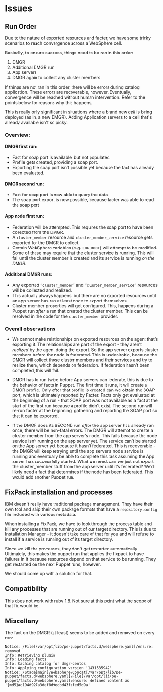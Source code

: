 # Issues

## Run Order

Due to the nature of exported resources and facter, we have some tricky
scenarios to reach convergence across a WebSphere cell.

Basically, to ensure success, things need to be ran in this order:

1. DMGR
2. Additional DMGR run
2. App servers
3. DMGR again to collect any cluster members

If things are not ran in this order, there will be errors during catalog
application.  These errors are recoverable, however.  Eventually, convergence
will be reached without human intervention. Refer to the points below for
reasons why this happens.

This is really only significant in situations where a brand new _cell_ is
being deployed (as in, a new DMGR).  Adding Application servers to a cell
that's already available isn't so picky.

### Overview:

#### DMGR first run:

* Fact for soap port is available, but not populated.
* Profile gets created, providing a soap port.
* Exporting the soap port isn’t possible yet because the fact has already been
evaluated.

#### DMGR second run:
* Fact for soap port is now able to query the data
* The soap port export is now possible, because facter was able to read the
soap port

#### App node first run:

* Federation will be attempted.  This requires the soap port to have been
  collected from the DMGR.
* A `cluster_member` resource and `cluster_member_service` resource gets
  exported for the DMGR to collect.
* Certain WebSphere variables (e.g. `LOG_ROOT`) will attempt to be modified.
  Some of these may require that the cluster service is running. This will
  fail until the cluster member is created and its service is running _on the
  DMGR_.

#### Additional DMGR runs:

* Any exported “`cluster_member`” and “`cluster_member_service`” resources will
  be collected and realized.
* This actually always happens, but there are no exported resources until an
  app server has ran at least once to export themselves.
* Cluster member properties will get configured.  This, happens during a Puppet
  run _after_ a run that created the cluster member.  This can be resolved in
  the code for the `cluster_member` provider.

### Overall observations

* We cannot make relationships on exported resources on
the agent that’s exporting it.  The relationships are part of the export - they
aren’t _realized_ by the agent doing the export.  So the app server exports
cluster members before the node is federated.  This is undesirable, because the
DMGR will collect those cluster members and their services and try to realize
them, which depends on federation.  If federation hasn’t been completed, this
will fail.

* DMGR has to run twice before App servers can federate, this is due to the
behavior of facts in Puppet.  The first time it runs, it will create a DMGR
profile.  Only after that profile is created can we obtain the SOAP port, which
is ultimately reported by Facter.  Facts only get evaluated at the beginning of
a run - that SOAP port was not available as a fact at the start of the first
run because a profile didn’t exist.  The second run will re-run facter at the
beginning, gathering and reporting the SOAP port so that it can be exported.

* If the DMGR does its SECOND run _after_ the app server has already ran once,
there will be non-fatal errors.  The DMGR will attempt to create a cluster
member from the app server’s node.  This fails because the node service isn’t
running on the app server yet.  The service can’t be started on the App server
yet because it hasn’t federated.  This is recoverable - the DMGR will keep
retrying until the app server’s node service is running and eventually be able
to complete this task assuming the App server has successfully started.  What
we need:  can we just not export the cluster_member stuff from the app server
until it’s federated?  We’d likely need a fact that determines if the node has
been federated.  This would add another Puppet run.

## FixPack installation and processes

IBM doesn't really have traditional package management.  They have their own
tool and ship their own package formats that have a `repository.config` file
included with various metadata.

When installing a FixPack, we have to look through the process table and kill
any processes that are running out of our target directory.  This is due to
Installation Manager - it doesn't take care of that for you and will refuse to
install if a service is running out of its target directory.

Since we kill the processes, they don't get restarted automatically.
Ultimately, this makes the puppet run that applies the fixpack to have failures
in it because resources depend on that service to be running.  They get
restarted on the next Puppet runs, however.

We should come up with a solution for that.

## Compatibility

This does not work with ruby 1.8. Not sure at this point what the scope of that
fix would be.

## Miscellany

The fact on the DMGR (at least) seems to be added and removed on every run:

```
Notice: /File[/var/opt/lib/pe-puppet/facts.d/websphere.yaml]/ensure: removed
Info: Retrieving plugin
Info: Loading facts
Info: Caching catalog for dmgr-centos
Info: Applying configuration version '1431535942'
Notice: /Stage[main]/Websphere/Concat[/var/opt/lib/pe-puppet/facts.d/websphere.yaml]/File[/var/opt/lib/pe-puppet/facts.d/websphere.yaml]/ensure: defined content as '{md5}ac194d927a3def8d9ecbd43fefed5d9a'
```
